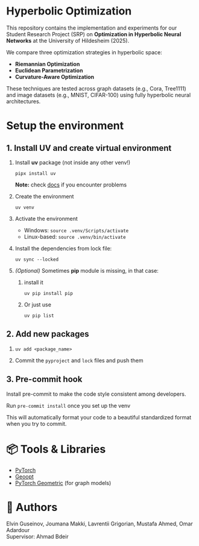 # Hyperbolic Optimization

This repository contains the implementation and experiments for our Student Research Project (SRP) on **Optimization in Hyperbolic Neural Networks** at the University of Hildesheim (2025).

We compare three optimization strategies in hyperbolic space:

- **Riemannian Optimization**
- **Euclidean Parametrization**
- **Curvature-Aware Optimization**

These techniques are tested across graph datasets (e.g., Cora, Tree1111) and image datasets (e.g., MNIST, CIFAR-100) using fully hyperbolic neural architectures.

# Setup the environment

## 1. Install UV and create virtual environment

1. Install **uv** package (not inside any other venv!)
   
    ```pipx install uv```

   **Note:** check [docs](https://docs.astral.sh/uv/getting-started/installation/) if you encounter problems


3. Create the environment 

    ```uv venv```


4. Activate the environment


    * Windows: ```source .venv/Scripts/activate```
    * Linux-based: ```source .venv/bin/activate```


5. Install the dependencies from lock file:

    ```uv sync --locked```


6. *(Optional)* Sometimes **pip** module is missing, in that case:

    1. install it 

        ```uv pip install pip```

    2. Or just use 

        ```uv pip list```

## 2. Add new packages

1. ```uv add <package_name>```

2. Commit the ```pyproject``` and ```lock``` files and push them

## 3. Pre-commit hook

Install pre-commit to make the code style consistent among developers.

Run ```pre-commit install``` once you set up the venv

This will automatically format your code to a beautiful standardized format when you try to commit.

# 📦 Tools & Libraries
- [PyTorch](https://pytorch.org/)
- [Geoopt](https://geoopt.readthedocs.io/)
- [PyTorch Geometric](https://pytorch-geometric.readthedocs.io/) (for graph models)


# 👥 Authors
Elvin Guseinov, Joumana Makki, Lavrentii Grigorian, Mustafa Ahmed, Omar Adardour  
Supervisor: Ahmad Bdeir

